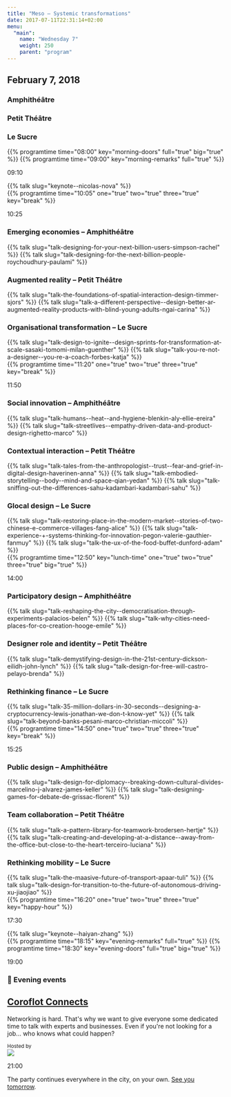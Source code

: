 ```yaml
---
title: "Meso – Systemic transformations"
date: 2017-07-11T22:31:14+02:00
menu:
  "main":
    name: "Wednesday 7"
    weight: 250
    parent: "program"
---
```

## February 7, 2018

<div class="fullwidth spacer-t">
  <div class="container">
    <div class="program-list program-list-day">
      <div class="program-day-item-void">
      </div>
      <div class="program-item-room program-item-room-1">
        <h3><strong>Amphithéâtre</strong></h3>
      </div>
      <div class="program-item-room program-item-room-2">
        <h3><strong>Petit Théâtre</strong></h3>
      </div>
      <div class="program-item-room program-item-room-3">
        <h3><strong>Le Sucre</strong></h3>
      </div>
      {{% programtime time="08:00" key="morning-doors" full="true" big="true" %}}
      {{% programtime time="09:00" key="morning-remarks" full="true"  %}}
      <div class="program-item-date">
        <p>09:10</p>
      </div>
      <div class="program-day-item program-item-full-line">
        {{% talk slug="keynote--nicolas-nova" %}}
      </div>
      {{% programtime time="10:05" one="true" two="true" three="true" key="break" %}}
      <div class="program-item-date">
        <p>10:25</p>
      </div>
      <div class="program-day-item program-item-room-1">
        <h3>Emerging economies
        <span class="specify-room">
         – Amphithéâtre
       </span>
        </h3>
        <div class="">
        {{% talk slug="talk-designing-for-your-next-billion-users-simpson-rachel" %}}
        {{% talk slug="talk-designing-for-the-next-billion-people-roychoudhury-paulami" %}}
        </div>
      </div>
      <div class="program-day-item program-item-room-2">
        <h3>Augmented reality
        <span class="specify-room">
         – Petit Théâtre
       </span>
        </h3>
        <div class="">
        {{% talk slug="talk-the-foundations-of-spatial-interaction-design-timmer-sjors" %}}
        {{% talk slug="talk-a-different-perspective--design-better-ar-augmented-reality-products-with-blind-young-adults-ngai-carina" %}}
        </div>
      </div>
      <div class="program-day-item program-item-room-3">
        <h3>Organisational transformation
        <span class="specify-room">
         – Le Sucre
       </span>
        </h3>
        <div class="">
        {{% talk slug="talk-design-to-ignite--design-sprints-for-transformation-at-scale-sasaki-tomomi-milan-guenther" %}}
        {{% talk slug="talk-you-re-not-a-designer--you-re-a-coach-forbes-katja" %}}
        </div>
      </div>
      {{% programtime time="11:20" one="true" two="true" three="true" key="break" %}}
      <div class="program-item-date">
        <p>11:50</p>
      </div>
      <div class="program-day-item program-item-room-1">
        <h3>Social innovation
        <span class="specify-room">
         – Amphithéâtre
       </span>
        </h3>
        <div class="">
        {{% talk slug="talk-humans--heat--and-hygiene-blenkin-aly-ellie-ereira" %}}
        {{% talk slug="talk-streetlives--empathy-driven-data-and-product-design-righetto-marco" %}}
        </div>
      </div>
      <div class="program-day-item program-item-room-2">
        <h3>Contextual interaction
        <span class="specify-room">
         – Petit Théâtre
       </span>
        </h3>
        <div class="">
        {{% talk slug="talk-tales-from-the-anthropologist--trust--fear-and-grief-in-digital-design-haverinen-anna" %}}
        {{% talk slug="talk-embodied-storytelling--body--mind-and-space-qian-yedan" %}}
        {{% talk slug="talk-sniffing-out-the-differences-sahu-kadambari-kadambari-sahu" %}}
        </div>
      </div>
      <div class="program-day-item program-item-room-3">
        <h3>Glocal design
        <span class="specify-room">
         – Le Sucre
       </span>
        </h3>
        <div class="">
        {{% talk slug="talk-restoring-place-in-the-modern-market--stories-of-two-chinese-e-commerce-villages-fang-alice" %}}
        {{% talk slug="talk-experience-+-systems-thinking-for-innovation-pegon-valerie-gauthier-fanmuy" %}}
        {{% talk slug="talk-the-ux-of-the-food-buffet-dunford-adam" %}}
        </div>
      </div>
      {{% programtime time="12:50" key="lunch-time" one="true" two="true" three="true" big="true" %}}
      <div class="program-item-date">
        <p>14:00</p>
      </div>
      <div class="program-day-item program-item-room-1">
        <h3>Participatory design
        <span class="specify-room">
         – Amphithéâtre
       </span>
        </h3>
        <div class="">
        {{% talk slug="talk-reshaping-the-city--democratisation-through-experiments-palacios-belen" %}}
        {{% talk slug="talk-why-cities-need-places-for-co-creation-hooge-emile" %}}
        </div>
      </div>
      <div class="program-day-item program-item-room-2">
        <h3>Designer role and identity
        <span class="specify-room">
         – Petit Théâtre
       </span>
        </h3>
        <div class="">
        {{% talk slug="talk-demystifying-design-in-the-21st-century-dickson-eilidh-john-lynch" %}}
        {{% talk slug="talk-design-for-free-will-castro-pelayo-brenda" %}}        </div>
      </div>
      <div class="program-day-item program-item-room-3">
        <h3>Rethinking finance
        <span class="specify-room">
         – Le Sucre
       </span>
        </h3>
        <div class="">
        {{% talk slug="talk-35-million-dollars-in-30-seconds--designing-a-cryptocurrency-lewis-jonathan-we-don-t-know-yet" %}}
        {{% talk slug="talk-beyond-banks-pesani-marco-christian-miccoli" %}}
        </div>
      </div>
      {{% programtime time="14:50" one="true" two="true" three="true" key="break" %}}
      <div class="program-item-date">
        <p>15:25</p>
      </div>
      <div class="program-day-item program-item-room-1">
        <h3>Public design
        <span class="specify-room">
         – Amphithéâtre
       </span>
        </h3>
        <div class="">
        {{% talk slug="talk-design-for-diplomacy--breaking-down-cultural-divides-marcelino-j-alvarez-james-keller" %}}
        {{% talk slug="talk-designing-games-for-debate-de-grissac-florent" %}}
        </div>
      </div>
      <div class="program-day-item program-item-room-2">
        <h3>Team collaboration
        <span class="specify-room">
         – Petit Théâtre
       </span>
        </h3>
        <div class="">
        {{% talk slug="talk-a-pattern-library-for-teamwork-brodersen-hertje" %}}
        {{% talk slug="talk-creating-and-developing-at-a-distance--away-from-the-office-but-close-to-the-heart-terceiro-luciana" %}}
        </div>
      </div>
      <div class="program-day-item program-item-room-3">
        <h3>Rethinking mobility
        <span class="specify-room">
         – Le Sucre
       </span>
        </h3>
        <div class="">
        {{% talk slug="talk-the-maasive-future-of-transport-apaar-tuli" %}}
        {{% talk slug="talk-design-for-transition-to-the-future-of-autonomous-driving-xu-jiaojiao" %}}
        </div>
      </div>
      {{% programtime time="16:20" one="true" two="true" three="true" key="happy-hour" %}}
      <div class="program-item-date">
        <p>17:30</p>
      </div>
      <div class="program-day-item program-item-full-line">
        {{% talk slug="keynote--haiyan-zhang" %}}
      </div>
      {{% programtime time="18:15" key="evening-remarks" full="true" %}}
      {{% programtime time="18:30" key="evening-doors"  full="true" big="true" %}}
    </div>
  </div>
</div>
<div class="fullwidth spacer-t-b bg-purple text-white">
  <div class="container content spacer-t-b">
    <div class="program-list program-list-day program-evening">
      <div class="program-item-date program-item-milestone">
        <p>19:00</p>
      </div>
      <div class="program-item program-item-milestone program-item-full-line">
        <h3>🌙 Evening events</h3>
      </div>
      <div class="program-item-date">
      </div>
      <div class="program-item program-item-2-line">
        <p>
          <h2><a href="/events/coroflot-recruiting-event" ><strong>Coroflot Connects</strong></a></h2>
          <p>
          Networking is hard. That's why we want to give everyone some dedicated time to talk with experts and businesses. Even if you're not looking for a job... who knows what could happen?
        </p>
      </div>
      <div class="program-item">
        <small>Hosted by</small><br>
          <img src="/img/logos/partner-Coroflot_w.svg" style="max-width:20vw;">
      </div>
      <div class="program-item-date program-item-milestone ">
        <p>21:00</p>
      </div>
      <div class="program-item program-item-milestone program-item-full-line">
        <p>The party continues everywhere in the city, on your own. <a href="/program/8_thursday/">See you tomorrow</a>.</p>
      </div>
    </div>
  </div>
</div>
